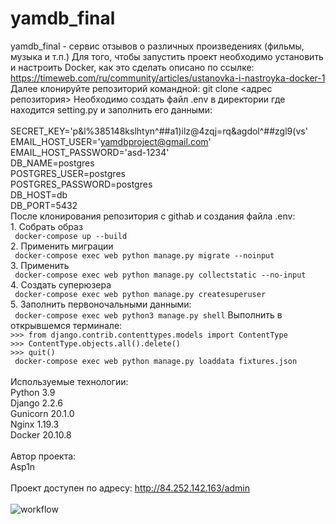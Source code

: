# yamdb_final
yamdb_final - сервис отзывов о различных произведениях (фильмы, музыка и т.п.)
Для того, чтобы запустить проект необходимо установить и настроить Docker, как это сделать описано по ссылке: <br>https://timeweb.com/ru/community/articles/ustanovka-i-nastroyka-docker-1
Далее клонируйте репозиторий командной: git clone <адрес репозитория>
Необходимо создать файл .env в директории где находится setting.py и заполнить его данными:
    <br>
    <br>SECRET_KEY='p&l%385148kslhtyn^##a1)ilz@4zqj=rq&agdol^##zgl9(vs'
    <br>EMAIL_HOST_USER='yamdbproject@gmail.com'
    <br>EMAIL_HOST_PASSWORD='asd-1234'
    <br>DB_NAME=postgres
    <br>POSTGRES_USER=postgres
    <br>POSTGRES_PASSWORD=postgres
    <br>DB_HOST=db
    <br>DB_PORT=5432
    <br> 
После клонирования репозитория с githab и создания файла .env:
    <br>1. Собрать образ 
    <br> ```
    docker-compose up --build```
    <br>2. Применить миграции 
    <br> ```
    docker-compose exec web python manage.py migrate --noinput```
    <br>3. Применить 
    <br> ```
    docker-compose exec web python manage.py collectstatic --no-input```
    <br>4. Создать суперюзера 
    <br> ```
    docker-compose exec web python manage.py createsuperuser```
    <br>5. Заполнить первоночальными данными:
    <br> ```
    docker-compose exec web python3 manage.py shell```
    Выполнить в открывшемся терминале:
    <br> ```>>> from django.contrib.contenttypes.models import ContentType```
    <br> ```>>> ContentType.objects.all().delete()```
    <br> ```>>> quit()```
    <br> ```
    docker-compose exec web python manage.py loaddata fixtures.json```
    <br>
    <br>Используемые технологии:
    <br>Python 3.9
    <br>Django 2.2.6
    <br>Gunicorn 20.1.0
    <br>Nginx 1.19.3
    <br>Docker 20.10.8
    <br>
    <br> Автор проекта:
    <br> Asp1n
    <br>
    <br>Проект доступен по адресу: http://84.252.142.163/admin
    <br>
    <br> ![workflow](https://github.com/asp1n/yamdb_final/actions/workflows/yamdb_workflow.yml/badge.svg)
